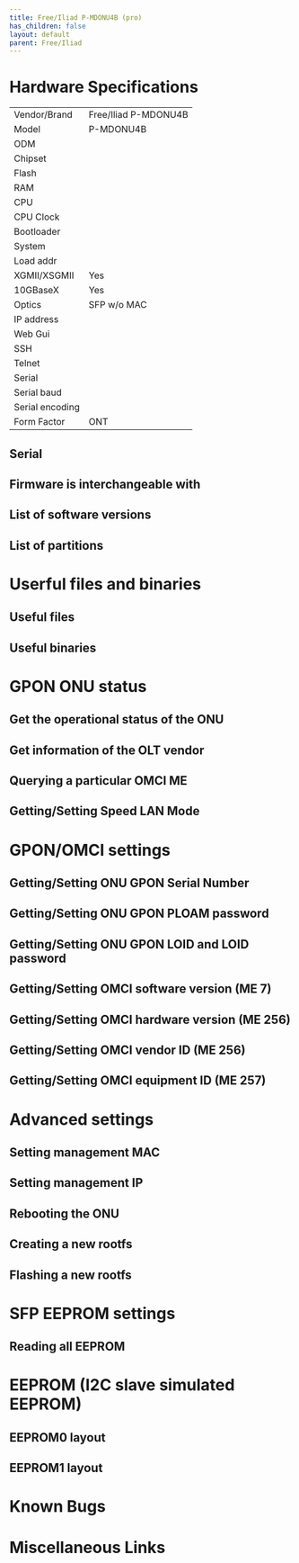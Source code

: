 ```yaml
---
title: Free/Iliad P-MDONU4B (pro)
has_children: false
layout: default
parent: Free/Iliad
---
```


# Hardware Specifications

|                 |                      |
| --------------- | -------------------- |
| Vendor/Brand    | Free/Iliad P-MDONU4B |
| Model           | P-MDONU4B            |
| ODM             |                      |
| Chipset         |                      |
| Flash           |                      |
| RAM             |                      |
| CPU             |                      |
| CPU Clock       |                      |
| Bootloader      |                      |
| System          |                      |
| Load addr       |                      |
| XGMII/XSGMII    | Yes                  |
| 10GBaseX        | Yes                  |
| Optics          | SFP w/o MAC          |
| IP address      |                      |
| Web Gui         |                      |
| SSH             |                      |
| Telnet          |                      |
| Serial          |                      |
| Serial baud     |                      |
| Serial encoding |                      |
| Form Factor     | ONT                  |

## Serial

## Firmware is interchangeable with

## List of software versions

## List of partitions

# Userful files and binaries

## Useful files

## Useful binaries

# GPON ONU status

## Get the operational status of the ONU

## Get information of the OLT vendor

## Querying a particular OMCI ME

## Getting/Setting Speed LAN Mode

# GPON/OMCI settings

## Getting/Setting ONU GPON Serial Number

## Getting/Setting ONU GPON PLOAM password

## Getting/Setting ONU GPON LOID and LOID password

## Getting/Setting OMCI software version (ME 7)

## Getting/Setting OMCI hardware version (ME 256)

## Getting/Setting OMCI vendor ID (ME 256)

## Getting/Setting OMCI equipment ID (ME 257)

# Advanced settings

## Setting management MAC

## Setting management IP

## Rebooting the ONU

## Creating a new rootfs

## Flashing a new rootfs

# SFP EEPROM settings

## Reading all EEPROM

# EEPROM (I2C slave simulated EEPROM)

## EEPROM0 layout

## EEPROM1 layout

# Known Bugs

# Miscellaneous Links
